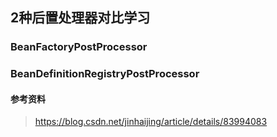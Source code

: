 ## 2种后置处理器对比学习
### BeanFactoryPostProcessor
### BeanDefinitionRegistryPostProcessor




#### 参考资料
> https://blog.csdn.net/jinhaijing/article/details/83994083